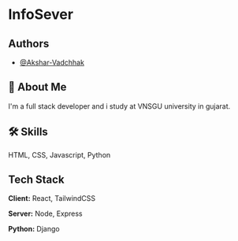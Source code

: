 
# InfoSever


## Authors

- [@Akshar-Vadchhak](https://github.com/Akshar-Vadchhak/InfoSever)


## 🚀 About Me
I'm a full stack developer and i study at VNSGU university in gujarat.


## 🛠 Skills
HTML, CSS, Javascript, Python


## Tech Stack

**Client:** React, TailwindCSS

**Server:** Node, Express

**Python:** Django 

